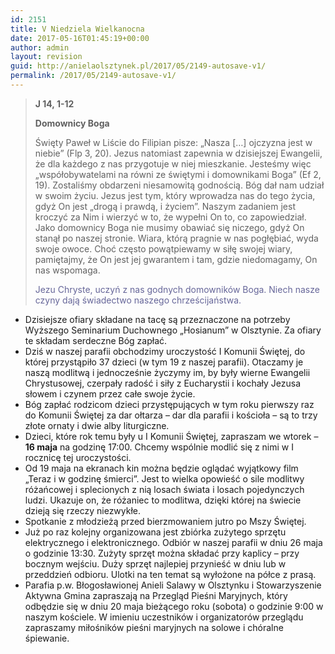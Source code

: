 ```yaml
---
id: 2151
title: V Niedziela Wielkanocna
date: 2017-05-16T01:45:19+00:00
author: admin
layout: revision
guid: http://anielaolsztynek.pl/2017/05/2149-autosave-v1/
permalink: /2017/05/2149-autosave-v1/
---
```

> **J 14, 1-12**
> 
> **Domownicy Boga**
> 
> Święty Paweł w Liście do Filipian pisze: &#8222;Nasza [&#8230;] ojczyzna jest w niebie&#8221; (Flp 3, 20). Jezus natomiast zapewnia w dzisiejszej Ewangelii, że dla każdego z nas przygotuje w niej mieszkanie. Jesteśmy więc &#8222;współobywatelami na równi ze świętymi i domownikami Boga&#8221; (Ef 2, 19). Zostaliśmy obdarzeni niesamowitą godnością. Bóg dał nam udział w swoim życiu. Jezus jest tym, który wprowadza nas do tego życia, gdyż On jest &#8222;drogą i prawdą, i życiem&#8221;. Naszym zadaniem jest kroczyć za Nim i wierzyć w to, że wypełni On to, co zapowiedział. Jako domownicy Boga nie musimy obawiać się niczego, gdyż On stanął po naszej stronie. Wiara, którą pragnie w nas pogłębiać, wyda swoje owoce. Choć często powątpiewamy w siłę swojej wiary, pamiętajmy, że On jest jej gwarantem i tam, gdzie niedomagamy, On nas wspomaga.
> 
> <span style="color: #666699;">Jezu Chryste, uczyń z nas godnych domowników Boga. Niech nasze czyny dają świadectwo naszego chrześcijaństwa.</span>

  * Dzisiejsze ofiary składane na tacę są przeznaczone na potrzeby Wyższego Seminarium Duchownego „Hosianum” w Olsztynie. Za ofiary te składam serdeczne Bóg zapłać.
  * Dziś w naszej parafii obchodzimy uroczystość I Komunii Świętej, do której przystąpiło 37 dzieci (w tym 19 z naszej parafii). Otaczamy je naszą modlitwą i jednocześnie życzymy im, by były wierne Ewangelii Chrystusowej, czerpały radość i siły z Eucharystii i kochały Jezusa słowem i czynem przez całe swoje życie.
  * Bóg zapłać rodzicom dzieci przystępujących w tym roku pierwszy raz do Komunii Świętej za dar ołtarza – dar dla parafii i kościoła – są to trzy złote ornaty i dwie alby liturgiczne.
  * Dzieci, które rok temu były u I Komunii Świętej, zapraszam we wtorek – **16 maja** na godzinę 17:00. Chcemy wspólnie modlić się z nimi w I rocznicę tej uroczystości.
  * Od 19 maja na ekranach kin można będzie oglądać wyjątkowy film &#8222;Teraz i w godzinę śmierci&#8221;. Jest to wielka opowieść o sile modlitwy różańcowej i splecionych z nią losach świata i losach pojedynczych ludzi. Ukazuje on, że różaniec to modlitwa, dzięki której na świecie dzieją się rzeczy niezwykłe.
  * Spotkanie z młodzieżą przed bierzmowaniem jutro po Mszy Świętej.
  * Już po raz kolejny organizowana jest zbiórka zużytego sprzętu elektrycznego i elektronicznego. Odbiór w naszej parafii w dniu 26 maja o godzinie 13:30. Zużyty sprzęt można składać przy kaplicy &#8211; przy bocznym wejściu. Duży sprzęt najlepiej przynieść w dniu lub w przeddzień odbioru. Ulotki na ten temat są wyłożone na półce z prasą.
  * Parafia p.w. Błogosławionej Anieli Salawy w Olsztynku i Stowarzyszenie Aktywna Gmina zapraszają na Przegląd Pieśni Maryjnych, który odbędzie się w dniu 20 maja bieżącego roku (sobota) o godzinie 9:00 w naszym kościele. W imieniu uczestników i organizatorów przeglądu zapraszamy miłośników pieśni maryjnych na solowe i chóralne śpiewanie.